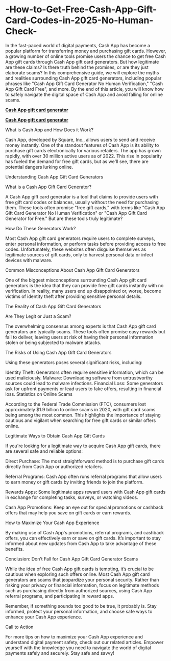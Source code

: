 # -How-to-Get-Free-Cash-App-Gift-Card-Codes-in-2025-No-Human-Check-
In the fast-paced world of digital payments, Cash App has become a popular platform for transferring money and purchasing gift cards. However, a growing number of online tools promise users the chance to get free Cash App gift cards through Cash App gift card generators. But how legitimate are these claims? Is there truth behind the promises, or are they just elaborate scams? In this comprehensive guide, we will explore the myths and realities surrounding Cash App gift card generators, including popular phrases like "Cash App Gift Card Generator No Human Verification," "Cash App Gift Card Free", and more. By the end of this article, you will know how to safely navigate the digital space of Cash App and avoid falling for online scams.


**[Cash App gift card generator](https://offer.tq24k.com/cashapp/)**


**[Cash App gift card generator](https://offer.tq24k.com/all-gift-card/)**


What is Cash App and How Does it Work?

Cash App, developed by Square, Inc., allows users to send and receive money instantly. One of the standout features of Cash App is its ability to purchase gift cards electronically for various retailers. The app has grown rapidly, with over 30 million active users as of 2022. This rise in popularity has fueled the demand for free gift cards, but as we'll see, there are potential dangers lurking online.

Understanding Cash App Gift Card Generators

What is a Cash App Gift Card Generator?

A Cash App gift card generator is a tool that claims to provide users with free gift card codes or balances, usually without the need for purchasing them. These tools often promise "free gift cards," with terms like "Cash App Gift Card Generator No Human Verification" or "Cash App Gift Card Generator for Free." But are these tools truly legitimate?

How Do These Generators Work?

Most Cash App gift card generators require users to complete surveys, enter personal information, or perform tasks before providing access to free codes. Unfortunately, these websites often disguise themselves as legitimate sources of gift cards, only to harvest personal data or infect devices with malware.

Common Misconceptions About Cash App Gift Card Generators

One of the biggest misconceptions surrounding Cash App gift card generators is the idea that they can provide free gift cards instantly with no verification. In reality, many users end up disappointed or, worse, become victims of identity theft after providing sensitive personal details.

The Reality of Cash App Gift Card Generators

Are They Legit or Just a Scam?

The overwhelming consensus among experts is that Cash App gift card generators are typically scams. These tools often promise easy rewards but fail to deliver, leaving users at risk of having their personal information stolen or being subjected to malware attacks.

The Risks of Using Cash App Gift Card Generators

Using these generators poses several significant risks, including:

Identity Theft: Generators often require sensitive information, which can be used maliciously.
Malware: Downloading software from untrustworthy sources could lead to malware infections.
Financial Loss: Some generators ask for upfront payments or lead users to fake offers, resulting in financial loss.
Statistics on Online Scams

According to the Federal Trade Commission (FTC), consumers lost approximately $1.9 billion to online scams in 2020, with gift card scams being among the most common. This highlights the importance of staying cautious and vigilant when searching for free gift cards or similar offers online.

Legitimate Ways to Obtain Cash App Gift Cards

If you're looking for a legitimate way to acquire Cash App gift cards, there are several safe and reliable options:

Direct Purchase: The most straightforward method is to purchase gift cards directly from Cash App or authorized retailers.

Referral Programs: Cash App often runs referral programs that allow users to earn money or gift cards by inviting friends to join the platform.

Rewards Apps: Some legitimate apps reward users with Cash App gift cards in exchange for completing tasks, surveys, or watching videos.

Cash App Promotions: Keep an eye out for special promotions or cashback offers that may help you save on gift cards or earn rewards.

How to Maximize Your Cash App Experience

By making use of Cash App's promotions, referral programs, and cashback offers, you can effectively earn or save on gift cards. It’s important to stay informed about new updates from Cash App to take advantage of these benefits.

Conclusion: Don’t Fall for Cash App Gift Card Generator Scams

While the idea of free Cash App gift cards is tempting, it’s crucial to be cautious when exploring such offers online. Most Cash App gift card generators are scams that jeopardize your personal security. Rather than risking your privacy or financial information, focus on legitimate methods such as purchasing directly from authorized sources, using Cash App referral programs, and participating in reward apps.

Remember, if something sounds too good to be true, it probably is. Stay informed, protect your personal information, and choose safe ways to enhance your Cash App experience.

Call to Action

For more tips on how to maximize your Cash App experience and understand digital payment safety, check out our related articles. Empower yourself with the knowledge you need to navigate the world of digital payments safely and securely. Stay safe and savvy!
